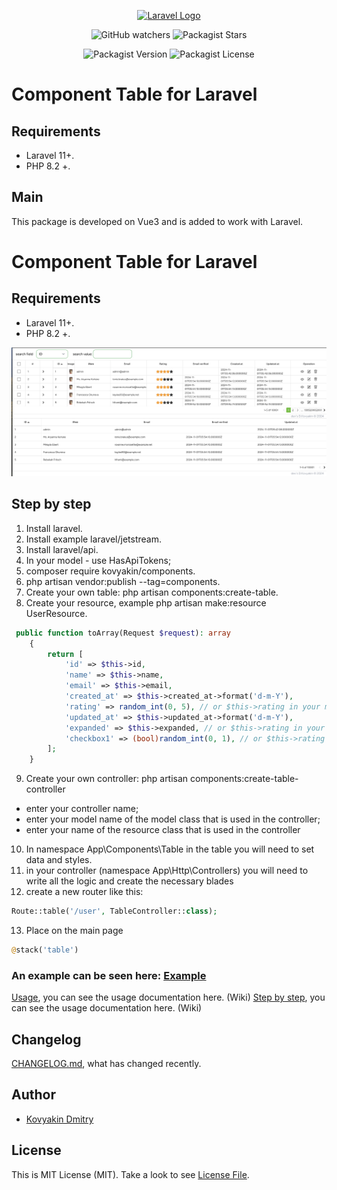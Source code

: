 

<p align="center"><a href="https://laravel.com" target="_blank"><img src="https://raw.githubusercontent.com/laravel/art/master/logo-lockup/5%20SVG/2%20CMYK/1%20Full%20Color/laravel-logolockup-cmyk-red.svg" width="400" alt="Laravel Logo"></a></p>

<p align="center">

<div style="text-align: center;">

![GitHub watchers](https://img.shields.io/github/watchers/kovyakin/components)
![Packagist Stars](https://img.shields.io/packagist/stars/kovyakin/components)

![Packagist Version](https://img.shields.io/packagist/v/kovyakin/components)
![Packagist License](https://img.shields.io/packagist/l/kovyakin/components)

</div>

# Component Table for Laravel

## Requirements
- Laravel 11+.
- PHP 8.2 +.

## Main
This package is developed on Vue3 
and is added to work with Laravel.

# Component Table for Laravel

## Requirements

- Laravel 11+.
- PHP 8.2 +.

<img src="https://github.com/kovyakin/components/blob/master/docs/images/1.png" alt="image">

## Step by step

1. Install laravel.
2. Install example laravel/jetstream.
3. Install laravel/api.
4. In your model -  use HasApiTokens;
5. composer require kovyakin/components.
6. php artisan vendor:publish --tag=components.
7. Create your own table: php artisan components:create-table.
8. Create your resource, example php artisan make:resource UserResource.
```php
 public function toArray(Request $request): array
    {
        return [
            'id' => $this->id,
            'name' => $this->name,
            'email' => $this->email,
            'created_at' => $this->created_at->format('d-m-Y'),
            'rating' => random_int(0, 5), // or $this->rating in your model attributes
            'updated_at' => $this->updated_at->format('d-m-Y'),
            'expanded' => $this->expanded, // or $this->rating in your model attributes
            'checkbox1' => (bool)random_int(0, 1), // or $this->rating in your model attributes
        ];
    }
```
9. Create your own controller: php artisan components:create-table-controller
  - enter your controller name;
  - enter your model name  of the model class that is used in the controller;
  - enter your name of the resource class that is used in the controller
10. In namespace App\Components\Table in the table you will need to set data and styles.
11. in your controller (namespace App\Http\Controllers) you will need to write all the logic and create the necessary blades
12. create a new router like this:

```php
Route::table('/user', TableController::class);
```

13. Place on the main page

```php
@stack('table')
```

### An example can be seen here: [Example](https://github.com/kovyakin/table)

[Usage](https://github.com/kovyakin/components/wiki), you can see the usage documentation here. (Wiki)
[Step by step](https://github.com/kovyakin/components/wiki/StepByStep), you can see the usage documentation here. (Wiki)
## Changelog

[CHANGELOG.md](CHANGELOG.md), what has changed recently.

## Author

- [Kovyakin Dmitry](https://github.com/kovyakin)

## License

This is MIT License (MIT). Take a look to see [License File](LICENSE.md).




